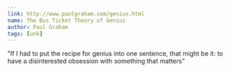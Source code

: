 ```yaml
---
link: http://www.paulgraham.com/genius.html
name: The Bus Ticket Theory of Genius
author: Paul Graham
tags: [unk] 
---
```

"If I had to put the recipe for genius into one sentence, that might be it: to have a disinterested obsession with something that matters"
